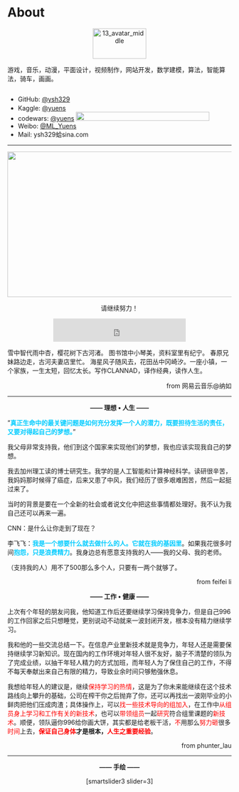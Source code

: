 # About

<p style="text-align: center;"><img class="alignleft wp-image-169 size-full" src="http://yuenshome-wordpress.stor.sinaapp.com/uploads/2014/06/13_avatar_middle.gif" alt="13_avatar_middle" width="120" height="68" /></p>
游戏，音乐，动漫，平面设计，视频制作，网站开发，数学建模，算法，智能算法，骑车，画画。<!--more-->

<a href="http://mail.qq.com/cgi-bin/qm_share?t=qm_mailme&amp;email=M1dSQVhRX0ZWSXNCQh1QXF4" target="_blank"><img src="http://rescdn.qqmail.com/zh_CN/htmledition/images/function/qm_open/ico_mailme_02.png" alt="" /></a>
<ul>
	<li>GitHub: <a href="https://github.com/ysh329" target="_blank">@ysh329</a></li>
	<li>Kaggle: <a href="https://www.kaggle.com/yuenshome" target="_blank">@yuens</a> <img class="" src="https://www.kaggle.com/static/images/tiers/novice@192.png" alt="" width="17" height="17" /></li>
	<li>codewars: <a href="https://www.codewars.com/users/yuens" target="_blank">@yuens</a> <img class="alignnone" src="https://www.codewars.com/users/yuens/badges/small" alt="" width="300" height="20" /></li>
	<li>Weibo: <a href="http://weibo.com/u/1181564472" target="_blank">@ML_Yuens</a></li>
	<li>Mail: ysh329蛤sina.com</li>
</ul>

<hr />
<p style="text-align: left;"><img class="alignnone wp-image-187 size-full aligncenter" src="http://yuenshome-wordpress.stor.sinaapp.com/uploads/2014/06/u2946318118615085093fm23gp01.jpg" alt="" width="580" height="326" /></p>
<p style="text-align: center;">请继续努力！</p>
<p style="text-align: center;"><iframe width="298" height="52" frameborder="no" border="0" marginwidth="0" marginheight="0" src="http://music.163.com/outchain/player?type=2&amp;id=849929&amp;auto=1&amp;height=32"></iframe></p>
雪中智代雨中杏，樱花树下古河渚。 图书馆中小琴美，资料室里有纪宁。 春原兄妹路边走，古河夫妻店里忙。 海星风子随风去，花田丛中冈崎汐。一座小镇，一个家族，一生太短，回忆太长。写作CLANNAD，译作经典，读作人生。
<p style="text-align: right;">from 网易云音乐@纳如</p>


<hr />
<p style="text-align: center;"><strong>—— 理想 • 人生 ——</strong></p>
”<strong><span style="color: #00ccff;">真正生命中的最关键问题是如何充分发挥一个人的潜力，既要担待生活的责任，又要对得起自己的梦想。</span></strong>”

我父母非常支持我，他们到这个国家来实现他们的梦想，我也应该实现我自己的梦想。

我去加州理工读的博士研究生。我学的是人工智能和计算神经科学。读研很辛苦，我妈妈那时候得了癌症，后来又患了中风，我们经历了很多艰难困苦，然后一起挺过来了。

当时的背景是要在一个全新的社会或者说文化中把这些事情都处理好。我不认为我自己还可以再来一遍。

CNN：是什么让你走到了现在？

李飞飞：<strong><span style="color: #00ccff;">我是一个想要什么就去做什么的人。它就在我的基因里</span></strong>。如果我花很多时间<strong><span style="color: #00ccff;">抱怨，只是浪费精力</span></strong>。我身边总有愿意支持我的人——我的父母、我的老师。

（支持我的人）用不了500那么多个人，只要有一两个就够了。
<p style="text-align: right;">from feifei li</p>
<p style="text-align: center;"><strong>—— 工作 • 健康 ——</strong></p>
上次有个年轻的朋友问我，他知道工作后还要继续学习保持竞争力，但是自己996的工作回家之后只想睡觉，更别说动不动就来一波封闭开发，根本没有精力继续学习。

我和他的一些交流总结一下。在信息产业里新技术就是竞争力，年轻人还是需要保持继续学习新知识。现在国内的工作环境对年轻人很不友好，脑子不清楚的领队为了完成业绩，以抽干年轻人精力的方式加班，而年轻人为了保住自己的工作，不得不每天奉献出来自己有限的精力，导致业余时间只够勉强休息。

我想给年轻人的建议是，继续<span style="color: #ff0000;">保持学习的热情</span>，这是为了你未来能继续在这个技术路线向上攀升的基础，公司在榨干你之后抛弃了你，还可以再找出一波刚毕业的小鲜肉把他们压成肉渣；具体操作上，可以<span style="color: #ff0000;">找一些技术导向的组加入</span>，在工作中<span style="color: #ff0000;">从组员身上学习和工作有关的新技术</span>，也可以<span style="color: #ff0000;">带领组员</span>一起<span style="color: #ff0000;">研究</span>符合组里课题的<span style="color: #ff0000;">新技术</span>。顺便，领队逼你996给你画大饼，其实都是给老板干活，<span style="color: #ff0000;">不</span>用那么<span style="color: #ff0000;">努力砸</span>很多<span style="color: #ff0000;">时间</span>上去，<strong><span style="color: #ff0000;">保证自己身体</span>才是根本，<span style="color: #ff0000;">人生之重要经验</span></strong>。
<p style="text-align: right;">from phunter_lau</p>


<hr />
<p style="text-align: center;"><strong>—— 手绘 ——</strong></p>

<div style="text-align: center;">[smartslider3 slider=3]</div>
<p style="text-align: center;"></p>
